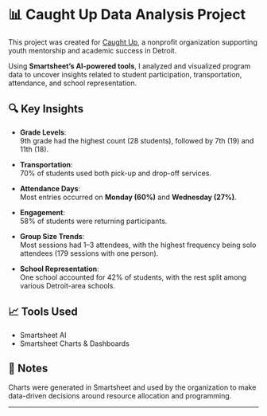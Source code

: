# 📊 Caught Up Data Analysis Project

This project was created for [Caught Up](https://www.caughtup.org/), a nonprofit organization supporting youth mentorship and academic success in Detroit.

Using **Smartsheet’s AI-powered tools**, I analyzed and visualized program data to uncover insights related to student participation, transportation, attendance, and school representation.

## 🔍 Key Insights

- **Grade Levels**:  
  9th grade had the highest count (28 students), followed by 7th (19) and 11th (18).

- **Transportation**:  
  70% of students used both pick-up and drop-off services.

- **Attendance Days**:  
  Most entries occurred on **Monday (60%)** and **Wednesday (27%)**.

- **Engagement**:  
  58% of students were returning participants.

- **Group Size Trends**:  
  Most sessions had 1–3 attendees, with the highest frequency being solo attendees (179 sessions with one person).

- **School Representation**:  
  One school accounted for 42% of students, with the rest split among various Detroit-area schools.

## 📈 Tools Used
- Smartsheet AI
- Smartsheet Charts & Dashboards

## 📎 Notes
Charts were generated in Smartsheet and used by the organization to make data-driven decisions around resource allocation and programming.

---
